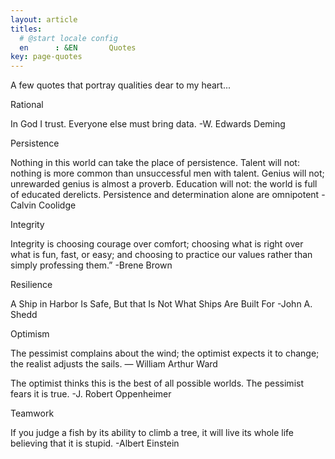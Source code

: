 ```yaml
---
layout: article
titles:
  # @start locale config
  en      : &EN       Quotes
key: page-quotes
---
```

A few quotes that portray qualities dear to my heart...

Rational

In God I trust. Everyone else must bring data.
-W. Edwards Deming

Persistence

Nothing in this world can take the place of persistence. Talent will not: nothing is more common than unsuccessful men with talent. Genius will not; unrewarded genius is almost a proverb. Education will not: the world is full of educated derelicts. Persistence and determination alone are omnipotent
-Calvin Coolidge

Integrity

Integrity is choosing courage over comfort; choosing what is right over what is fun, fast, or easy; and choosing to practice our values rather than simply professing them.”
-Brene Brown

Resilience

A Ship in Harbor Is Safe, But that Is Not What Ships Are Built For
-John A. Shedd

Optimism

The pessimist complains about the wind; the optimist expects it to change; the realist adjusts the sails.
― William Arthur Ward

The optimist thinks this is the best of all possible worlds. The pessimist fears it is true.
-J. Robert Oppenheimer

Teamwork

If you judge a fish by its ability to climb a tree, it will live its whole life believing that it is stupid.
-Albert Einstein
